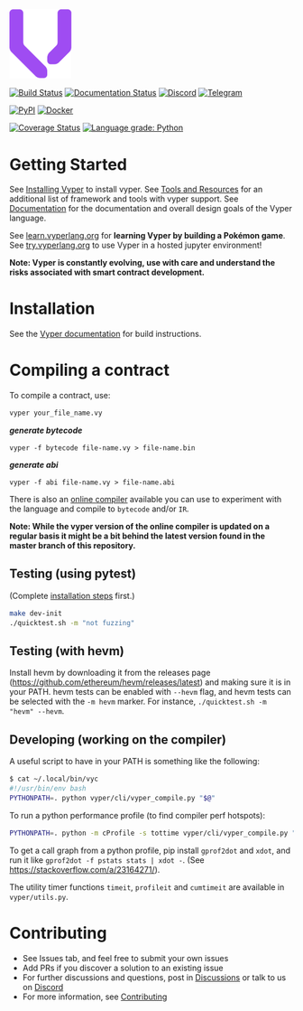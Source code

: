 <img src="https://raw.githubusercontent.com/vyperlang/vyper/master/docs/logo.svg?sanitize=true" alt="" width="110">

[![Build Status](https://github.com/vyperlang/vyper/workflows/Test/badge.svg)](https://github.com/vyperlang/vyper/actions/workflows/test.yml)
[![Documentation Status](https://readthedocs.org/projects/vyper/badge/?version=latest)](http://docs.vyperlang.org/en/latest/?badge=latest "ReadTheDocs")
[![Discord](https://img.shields.io/discord/969926564286459934.svg?label=%23vyper)](https://discord.gg/6tw7PTM7C2)
[![Telegram](https://img.shields.io/badge/Vyperholics🐍-Telegram-blue)](https://t.me/vyperlang)

[![PyPI](https://badge.fury.io/py/vyper.svg)](https://pypi.org/project/vyper "PyPI")
[![Docker](https://img.shields.io/docker/cloud/build/vyperlang/vyper)](https://hub.docker.com/r/vyperlang/vyper "DockerHub")

[![Coverage Status](https://codecov.io/gh/vyperlang/vyper/branch/master/graph/badge.svg)](https://codecov.io/gh/vyperlang/vyper "Codecov")
[![Language grade: Python](https://github.com/vyperlang/vyper/workflows/CodeQL/badge.svg)](https://github.com/vyperlang/vyper/actions/workflows/codeql.yml)

# Getting Started
See [Installing Vyper](http://docs.vyperlang.org/en/latest/installing-vyper.html) to install vyper.
See [Tools and Resources](https://docs.vyperlang.org/en/latest/resources.html) for an additional list of framework and tools with vyper support.
See [Documentation](http://docs.vyperlang.org/en/latest/index.html) for the documentation and overall design goals of the Vyper language.

See [learn.vyperlang.org](https://learn.vyperlang.org/) for **learning Vyper by building a Pokémon game**.
See [try.vyperlang.org](https://try.vyperlang.org/) to use Vyper in a hosted jupyter environment!

**Note: Vyper is constantly evolving, use with care and understand the risks associated with smart contract development.**

# Installation
See the [Vyper documentation](https://docs.vyperlang.org/en/latest/installing-vyper.html)
for build instructions.

# Compiling a contract
To compile a contract, use:
```bash
vyper your_file_name.vy
```
***generate bytecode***

    vyper -f bytecode file-name.vy > file-name.bin

***generate abi***

    vyper -f abi file-name.vy > file-name.abi

There is also an [online compiler](https://vyper.online/) available you can use to experiment with
the language and compile to ``bytecode`` and/or ``IR``.

**Note: While the vyper version of the online compiler is updated on a regular basis it might
be a bit behind the latest version found in the master branch of this repository.**

## Testing (using pytest)

(Complete [installation steps](https://docs.vyperlang.org/en/latest/installing-vyper.html) first.)

```bash
make dev-init
./quicktest.sh -m "not fuzzing"
```

## Testing (with hevm)

Install hevm by downloading it from the releases page (https://github.com/ethereum/hevm/releases/latest) and making sure it is in your PATH. hevm tests can be enabled with `--hevm` flag, and hevm tests can be selected with the `-m hevm` marker. For instance, `./quicktest.sh -m "hevm" --hevm`.

## Developing (working on the compiler)

A useful script to have in your PATH is something like the following:
```bash
$ cat ~/.local/bin/vyc
#!/usr/bin/env bash
PYTHONPATH=. python vyper/cli/vyper_compile.py "$@"
```

To run a python performance profile (to find compiler perf hotspots):
```bash
PYTHONPATH=. python -m cProfile -s tottime vyper/cli/vyper_compile.py "$@"
```

To get a call graph from a python profile, pip install `gprof2dot` and `xdot`, and run it like `gprof2dot -f pstats stats | xdot -`. (See https://stackoverflow.com/a/23164271/).

The utility timer functions `timeit`, `profileit` and `cumtimeit` are available in `vyper/utils.py`.


# Contributing
* See Issues tab, and feel free to submit your own issues
* Add PRs if you discover a solution to an existing issue
* For further discussions and questions, post in [Discussions](https://github.com/vyperlang/vyper/discussions) or talk to us on [Discord](https://discord.gg/6tw7PTM7C2)
* For more information, see [Contributing](http://docs.vyperlang.org/en/latest/contributing.html)
